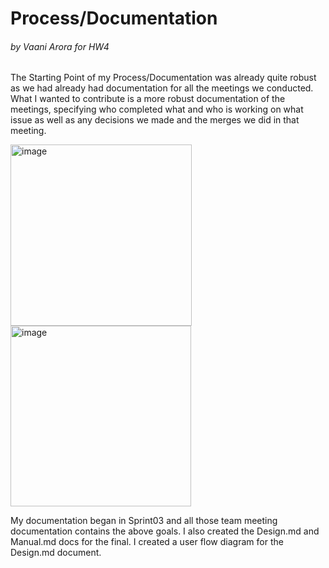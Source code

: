 # Process/Documentation
###### by Vaani Arora for HW4

The Starting Point of my Process/Documentation was already quite robust as we had already had documentation for all the meetings we conducted.
What I wanted to contribute is a more robust documentation of the meetings, specifying who completed what and who is working on what issue as 
well as any decisions we made and the merges we did in that meeting.

<img width="290" alt="image" src="https://github.com/user-attachments/assets/91b6d214-a8c4-4c11-9c93-8d0335d8dfda">
<img width="289" alt="image" src="https://github.com/user-attachments/assets/23b550c4-7cc1-476a-8502-8d47a2ff9247">

My documentation began in Sprint03 and all those team meeting documentation contains the above goals. I also created the Design.md and Manual.md
docs for the final. I created a user flow diagram for the Design.md document.
